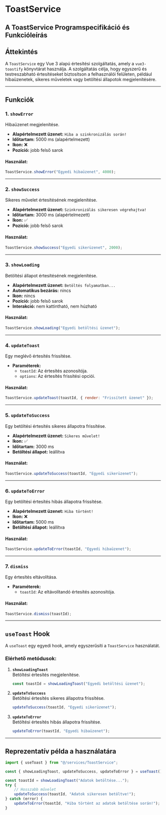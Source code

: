# ToastService

## A ToastService Programspecifikáció és Funkcióleírás

## Áttekintés
A `ToastService` egy Vue 3 alapú értesítési szolgáltatás, amely a `vue3-toastify` könyvtárat használja. A szolgáltatás célja, hogy egyszerű és testreszabható értesítéseket biztosítson a felhasználói felületen, például hibaüzenetek, sikeres műveletek vagy betöltési állapotok megjelenítésére.

---

## Funkciók

### 1. `showError`
Hibaüzenet megjelenítése.

- **Alapértelmezett üzenet:** `Hiba a szinkronizálás során!`
- **Időtartam:** 5000 ms (alapértelmezett)
- **Ikon:** ❌
- **Pozíció:** jobb felső sarok

#### Használat:
```javascript
ToastService.showError("Egyedi hibaüzenet", 4000);
```

---

### 2. `showSuccess`
Sikeres művelet értesítésének megjelenítése.

- **Alapértelmezett üzenet:** `Szinkronizálás sikeresen végrehajtva!`
- **Időtartam:** 3000 ms (alapértelmezett)
- **Ikon:** ✅
- **Pozíció:** jobb felső sarok

#### Használat:
```javascript
ToastService.showSuccess("Egyedi sikerüzenet", 2000);
```

---

### 3. `showLoading`
Betöltési állapot értesítésének megjelenítése.

- **Alapértelmezett üzenet:** `Betöltés folyamatban...`
- **Automatikus bezárás:** nincs
- **Ikon:** nincs
- **Pozíció:** jobb felső sarok
- **Interakció:** nem kattintható, nem húzható

#### Használat:
```javascript
ToastService.showLoading("Egyedi betöltési üzenet");
```

---

### 4. `updateToast`
Egy meglévő értesítés frissítése.

- **Paraméterek:**
    - `toastId`: Az értesítés azonosítója.
    - `options`: Az értesítés frissítési opciói.

#### Használat:
```javascript
ToastService.updateToast(toastId, { render: "Frissített üzenet" });
```

---

### 5. `updateToSuccess`
Egy betöltési értesítés sikeres állapotra frissítése.

- **Alapértelmezett üzenet:** `Sikeres művelet!`
- **Ikon:** ✅
- **Időtartam:** 3000 ms
- **Betöltési állapot:** leállítva

#### Használat:
```javascript
ToastService.updateToSuccess(toastId, "Egyedi sikerüzenet");
```

---

### 6. `updateToError`
Egy betöltési értesítés hibás állapotra frissítése.

- **Alapértelmezett üzenet:** `Hiba történt!`
- **Ikon:** ❌
- **Időtartam:** 5000 ms
- **Betöltési állapot:** leállítva

#### Használat:
```javascript
ToastService.updateToError(toastId, "Egyedi hibaüzenet");
```

---

### 7. `dismiss`
Egy értesítés eltávolítása.

- **Paraméterek:**
    - `toastId`: Az eltávolítandó értesítés azonosítója.

#### Használat:
```javascript
ToastService.dismiss(toastId);
```

---

## `useToast` Hook
A `useToast` egy egyedi hook, amely egyszerűsíti a `ToastService` használatát.

### Elérhető metódusok:
1. **`showLoadingToast`**  
     Betöltési értesítés megjelenítése.
     ```javascript
     const toastId = showLoadingToast("Egyedi betöltési üzenet");
     ```

2. **`updateToSuccess`**  
     Betöltési értesítés sikeres állapotra frissítése.
     ```javascript
     updateToSuccess(toastId, "Egyedi sikerüzenet");
     ```

3. **`updateToError`**  
     Betöltési értesítés hibás állapotra frissítése.
     ```javascript
     updateToError(toastId, "Egyedi hibaüzenet");
     ```

---

## Reprezentatív példa a használatára
```javascript
import { useToast } from "@/services/ToastService";

const { showLoadingToast, updateToSuccess, updateToError } = useToast();

const toastId = showLoadingToast("Adatok betöltése...");
try {
    // Hosszabb művelet
    updateToSuccess(toastId, "Adatok sikeresen betöltve!");
} catch (error) {
    updateToError(toastId, "Hiba történt az adatok betöltése során!");
}
```

